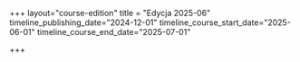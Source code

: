 +++
layout="course-edition"
title = "Edycja 2025-06"
timeline_publishing_date="2024-12-01"
timeline_course_start_date="2025-06-01"
timeline_course_end_date="2025-07-01"

+++